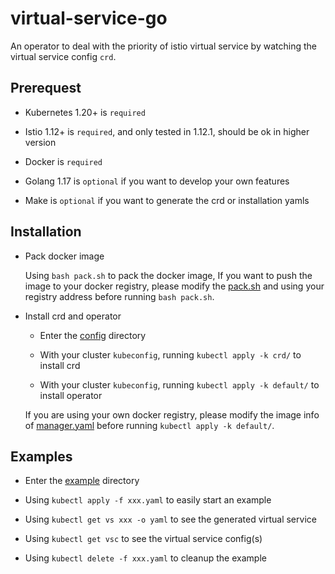 # virtual-service-go

An operator to deal with the priority of istio virtual service by watching the virtual service config `crd`.

## Prerequest

- Kubernetes 1.20+ is `required`
 
- Istio 1.12+ is `required`, and only tested in 1.12.1, should be ok in higher version

- Docker is `required`

- Golang 1.17 is `optional` if you want to develop your own features

- Make is `optional` if you want to generate the crd or installation yamls

## Installation

- Pack docker image
  
  Using `bash pack.sh` to pack the docker image, If you want to push the image to your docker registry, please modify the [pack.sh](pack.sh) and using your registry address before running `bash pack.sh`.

- Install crd and operator

  - Enter the [config](config) directory

  - With your cluster `kubeconfig`, running `kubectl apply -k crd/` to install crd

  - With your cluster `kubeconfig`, running `kubectl apply -k default/` to install operator
  
  If you are using your own docker registry, please modify the image info of [manager.yaml](config/manager/manager.yaml) before running `kubectl apply -k default/`.

## Examples

- Enter the [example](example) directory

- Using `kubectl apply -f xxx.yaml` to easily start an example

- Using `kubectl get vs xxx -o yaml` to see the generated virtual service

- Using `kubectl get vsc` to see the virtual service config(s)

- Using `kubectl delete -f xxx.yaml` to cleanup the example
